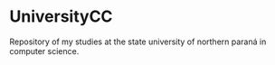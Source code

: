# UniversityCC
Repository of my studies at the state university of northern paraná in computer science.
